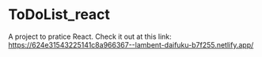 # ToDoList_react

A project to pratice React. Check it out at this link: https://624e31543225141c8a966367--lambent-daifuku-b7f255.netlify.app/
